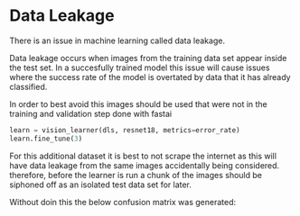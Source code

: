 # Data Leakage

There is an issue in machine learning called data leakage.

Data leakage occurs when images from the training data set appear inside the test set. In a succesfully trained model this issue will cause issues where the success rate of the model is overtated by data that it has already classified.

In order to best avoid this images should be used that were not in the training and validation step done with fastai

```python
learn = vision_learner(dls, resnet18, metrics=error_rate)
learn.fine_tune(3)

```
For this additional dataset it is best to not scrape the internet as this will have data leakage from the same images accidentally being considered. therefore, before the learner is run a chunk of the images should be siphoned off as an isolated test data set for later.

Without doin this the below confusion matrix was generated:

